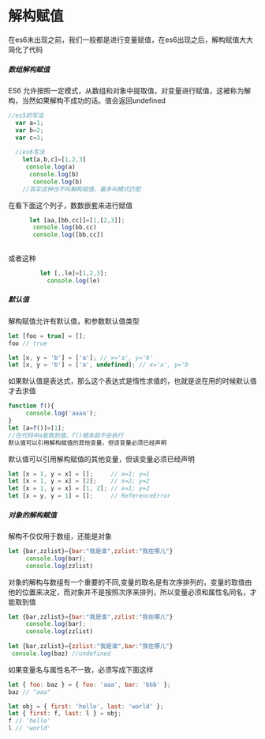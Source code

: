 # 解构赋值

在es6未出现之前，我们一般都是进行变量赋值，在es6出现之后，解构赋值大大简化了代码

##### 数组解构赋值

ES6 允许按照一定模式，从数组和对象中提取值，对变量进行赋值，这被称为解构，当然如果解构不成功的话。值会返回undefined

```js
//es5的写法
  var a=1;
  var b=2;
  var c=3;
  
  //es6写法
    let[a,b,c]=[1,2,3]
     console.log(a)
      console.log(b)
       console.log(b)
    //其实这种也不叫解构赋值，最多叫模式匹配
```

 在看下面这个列子，数数嵌套来进行赋值

```js
      let [aa,[bb,cc]]=[1,[2,3]];
       console.log(bb,cc)
       console.log([bb,cc])
   
```

或者这种

```js
         let [,,le]=[1,2,3];
           console.log(le)
```

##### 默认值

解构赋值允许有默认值，和参数默认值类型

```js
let [foo = true] = [];
foo // true

let [x, y = 'b'] = ['a']; // x='a', y='b'
let [x, y = 'b'] = ['a', undefined]; // x='a', y='b

```

 如果默认值是表达式，那么这个表达式是惰性求值的，也就是说在用的时候默认值才去求值

```js
function f(){
     console.log('aaaa');
}
let [a=f()]=[1];
//在代码中a能取到值，f()根本就不会执行
默认值可以引用解构赋值的其他变量，但该变量必须已经声明
```

默认值可以引用解构赋值的其他变量，但该变量必须已经声明

```js
let [x = 1, y = x] = [];     // x=1; y=1
let [x = 1, y = x] = [2];    // x=2; y=2
let [x = 1, y = x] = [1, 2]; // x=1; y=2
let [x = y, y = 1] = [];     // ReferenceError
```

##### 对象的解构赋值

解构不仅仅用于数组，还能是对象

```js
let {bar,zzlist}={bar:"我是谁",zzlist:"我在哪儿"}
     console.log(bar);
     console.log(zzlist)
```

对象的解构与数组有一个重要的不同,变量的取名是有次序排列的，变量的取值由他的位置来决定，而对象并不是按照次序来排列，所以变量必须和属性名同名，才能取到值

```js
let {bar,zzlist}={bar:"我是谁",zzlist:"我在哪儿"}
     console.log(bar);
     console.log(zzlist)
     
let {bar,zzlist}={zzlist:"我是谁",bar:"我在哪儿"}
 console.log(baz) //undefined
```

如果变量名与属性名不一致，必须写成下面这样

```js
let { foo: baz } = { foo: 'aaa', bar: 'bbb' };
baz // "aaa"

let obj = { first: 'hello', last: 'world' };
let { first: f, last: l } = obj;
f // 'hello'
l // 'world'
```

